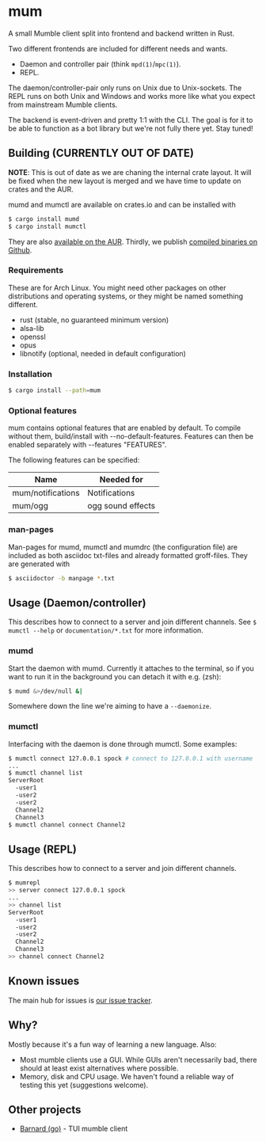 # mum

A small Mumble client split into frontend and backend written in Rust.

Two different frontends are included for different needs and wants.

- Daemon and controller pair (think `mpd(1)`/`mpc(1)`).
- REPL.

The daemon/controller-pair only runs on Unix due to Unix-sockets. The REPL runs
on both Unix and Windows and works more like what you expect from mainstream
Mumble clients.

The backend is event-driven and pretty 1:1 with the CLI. The goal is for it to
be able to function as a bot library but we're not fully there yet. Stay tuned!

## Building (CURRENTLY OUT OF DATE)

**NOTE**: This is out of date as we are chaning the internal crate layout. It
will be fixed when the new layout is merged and we have time to update on crates
and the AUR.

mumd and mumctl are available on crates.io and can be installed with

```sh
$ cargo install mumd
$ cargo install mumctl
```

They are also
[available on the AUR](https://aur.archlinux.org/packages/mum-git/). Thirdly, we
publish [compiled binaries on Github](https://github.com/sornas/mum/releases/).

### Requirements

These are for Arch Linux. You might need other packages on other distributions
and operating systems, or they might be named something different.

- rust (stable, no guaranteed minimum version)
- alsa-lib
- openssl
- opus
- libnotify (optional, needed in default configuration)

### Installation

```sh
$ cargo install --path=mum
```

### Optional features

mum contains optional features that are enabled by default. To compile without
them, build/install with --no-default-features. Features can then be enabled separately with
--features "FEATURES".

The following features can be specified:

| Name              | Needed for         |
|-------------------|--------------------|
| mum/notifications | Notifications      |
| mum/ogg           | ogg sound effects  |

### man-pages

Man-pages for mumd, mumctl and mumdrc (the configuration file) are included as
both asciidoc txt-files and already formatted groff-files. They are generated
with

```sh
$ asciidoctor -b manpage *.txt
```

## Usage (Daemon/controller)

This describes how to connect to a server and join different channels.
See `$ mumctl --help` or `documentation/*.txt` for more information.

### mumd

Start the daemon with mumd. Currently it attaches to the terminal, so if you
want to run it in the background you can detach it with e.g. (zsh):

```sh
$ mumd &>/dev/null &|
```

Somewhere down the line we're aiming to have a `--daemonize`.

### mumctl

Interfacing with the daemon is done through mumctl. Some examples:

```sh
$ mumctl connect 127.0.0.1 spock # connect to 127.0.0.1 with username 'spock'
...
$ mumctl channel list
ServerRoot
  -user1
  -user2
  -user2
  Channel2
  Channel3
$ mumctl channel connect Channel2
```

## Usage (REPL)

This describes how to connect to a server and join different channels.

```sh
$ mumrepl
>> server connect 127.0.0.1 spock
...
>> channel list
ServerRoot
  -user1
  -user2
  -user2
  Channel2
  Channel3
>> channel connect Channel2
```

## Known issues

The main hub for issues is [our issue
tracker](https://github.com/mum-rs/mum/issues).

## Why?

Mostly because it's a fun way of learning a new language. Also:

- Most mumble clients use a GUI. While GUIs aren't necessarily bad, there
  should at least exist alternatives where possible.
- Memory, disk and CPU usage. We haven't found a reliable way of testing this
  yet (suggestions welcome).

## Other projects

- [Barnard (go)](https://github.com/bmmcginty/barnard.git) - TUI mumble client
